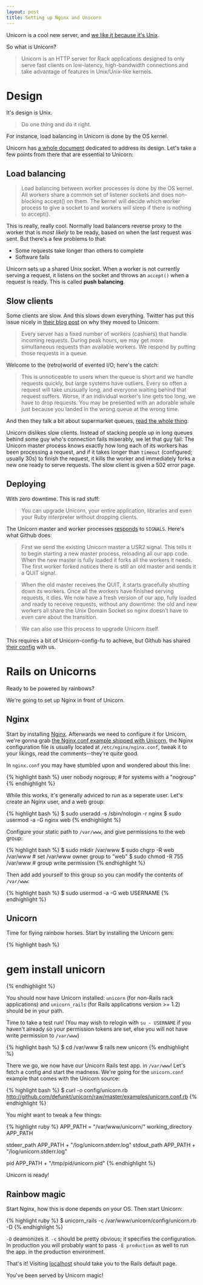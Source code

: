 ```yaml
---
layout: post
title: Setting up Nginx and Unicorn
---
```


Unicorn is a cool new server, and [we like it because it's Unix][tomayko].

So what is Unicorn?

> Unicorn is an HTTP server for Rack applications designed to only serve fast clients on low-latency, high-bandwidth connections and take advantage of features in Unix/Unix-like kernels.

# Design 

It's design is Unix.

> Do one thing and do it right.

For instance, load balancing in Unicorn is done by the OS kernel.

Unicorn has [a whole document][udesign] dedicated to address its design. Let's take a few points from there that are essential to Unicorn:

## Load balancing

> Load balancing between worker processes is done by the OS kernel. All workers share a common set of listener sockets and does non-blocking accept() on them. The kernel will decide which worker process to give a socket to and workers will sleep if there is nothing to accept().

This is really, really cool. Normally load balancers reverse proxy to the worker that is *most likely* to be ready, based on when the last request was sent. But there's a few problems to that:

* Some requests take longer than others to complete
* Software fails

Unicorn sets up a shared Unix socket. When a worker is not currently serving a request, it listens on the socket and throws an `accept()` when a request is ready. This is called **push balancing**.

## Slow clients

Some clients are slow. And this slows down everything. Twitter has put this issue nicely in [their blog post][twitter] on why they moved to Unicorn:

> Every server has a fixed number of workers (cashiers) that handle incoming requests. During peak hours, we may get more simultaneous requests than available workers. We respond by putting those requests in a queue.

Welcome to the (retro)world of evented I/O; here's the catch:

> This is unnoticeable to users when the queue is short and we handle requests quickly, but large systems have outliers. Every so often a request will take unusually long, and everyone waiting behind that request suffers. Worse, if an individual worker's line gets too long, we have to drop requests. You may be presented with an adorable whale just because you landed in the wrong queue at the wrong time.

And then they talk a bit about supermarket queues, [read the whole thing][twitter].

Unicorn dislikes slow clients. Instead of stacking people up in long queues behind some guy who's connection fails miserably, we let that guy fail: The Unicorn master process knows exactly how long each of its workers has been processing a request, and if it takes longer than `timeout` (configured; usually 30s) to finish the request, it kills the worker and immediately forks a new one ready to serve requests. The slow client is given a 502 error page.

## Deploying

With zero downtime. This is rad stuff:

> You can upgrade Unicorn, your entire application, libraries and even your Ruby interpreter without dropping clients.

The Unicorn master and worker processes [responds][usignal] to `SIGNALS`. Here's what Github does:

> First we send the existing Unicorn master a USR2 signal. This tells it to begin starting a new master process, reloading all our app code. When the new master is fully loaded it forks all the workers it needs. The first worker forked notices there is still an old master and sends it a QUIT signal.

> When the old master receives the QUIT, it starts gracefully shutting down its workers. Once all the workers have finished serving requests, it dies. We now have a fresh version of our app, fully loaded and ready to receive requests, without any downtime: the old and new workers all share the Unix Domain Socket so nginx doesn’t have to even care about the transition.

> We can also use this process to upgrade Unicorn itself.

This requires a bit of Unicorn-config-fu to achieve, but Github has shared [their config][gconfig] with us.

# Rails on Unicorns

Ready to be powered by rainbows?

We're going to set up Nginx in front of Unicorn.

## Nginx

Start by installing [Nginx][nginx]. Afterwards we need to configure it for Unicorn, we're gonna grab [the Nginx.conf example shipped with Unicorn][unginx], the Nginx configuration file is usually located at `/etc/nginx/nginx.conf`, tweak it to your likings, read the comments--they're quite good.

In `nginx.conf` you may have stumbled upon and wondered about this line:

{% highlight bash %}
user nobody nogroup; # for systems with a "nogroup"
{% endhighlight %}

While this works, it's generally adviced to run as a seperate user. Let's create an Nginx user, and a web group:

{% highlight bash %}
$ sudo useradd -s /sbin/nologin -r nginx
$ sudo usermod -a -G nginx web
{% endhighlight %}

Configure your static path to `/var/www`, and give permissions to the web group:

{% highlight bash %}
$ sudo mkdir /var/www
$ sudo chgrp -R web /var/www # set /var/www owner group to "web"
$ sudo chmod -R 755 /var/www # group write permission
{% endhighlight %}

Then add add yourself to this group so you can modify the contents of `/var/www`:

{% highlight bash %}
$ sudo usermod -a -G web USERNAME
{% endhighlight %}

## Unicorn

Time for flying rainbow horses. Start by installing the Unicorn gem:

{% highlight bash %}
# gem install unicorn
{% endhighlight %}

You should now have Unicorn installed: `unicorn` (for non-Rails rack applications) and `unicorn_rails` (for Rails applications version >= 1.2) should be in your path.

Time to take a test run! (You may wish to relogin with `su - USERNAME` if you haven't already so your permission tokens are set, else you will not have write permission to `/var/www`)

{% highlight bash %}
$ cd /var/www
$ rails new unicorn
{% endhighlight %}

There we go, we now have our Unicorn Rails test app. in `/var/www`! Let's fetch a config and start the madness. We're going for the `unicorn.conf` example that comes with the Unicorn source:

{% highlight bash %}
$ curl -o config/unicorn.rb http://github.com/defunkt/unicorn/raw/master/examples/unicorn.conf.rb
{% endhighlight %}

You might want to tweak a few things:

{% highlight ruby %}
APP_PATH = "/var/www/unicorn/"
working_directory APP_PATH

stdeer_path APP_PATH + "/log/unicorn.stderr.log"
stdout_path APP_PATH + "/log/unicorn.stderr.log"

pid APP_PATH + "/tmp/pid/unicorn.pid"
{% endhighlight %}

Unicorn is ready!

## Rainbow magic

Start Nginx, how this is done depends on your OS. Then start Unicorn:

{% highlight ruby %}
$ unicorn_rails -c /var/www/unicorn/config/unicorn.rb -D
{% endhighlight %}

`-D` deamonizes it. `-c` should be pretty obvious; it specifies the configuration. In production you will probably want to pass `-E production` as well to run the app. in the production environment.

That's it! Visiting [localhost](http://localhost) should take you to the Rails default page.

You've been served by Unicorn magic!


[tomayko]: http://tomayko.com/writings/unicorn-is-unix
[gconfig]: http://gist.github.com/206253
[udesign]: http://unicorn.bogomips.org/DESIGN.html
[usignal]: http://unicorn.bogomips.org/SIGNALS.html
[twitter]: http://engineering.twitter.com/2010/03/unicorn-power.html
[unginx]: http://github.com/defunkt/unicorn/blob/master/examples/nginx.conf
[nginx]: http://nginx.org
